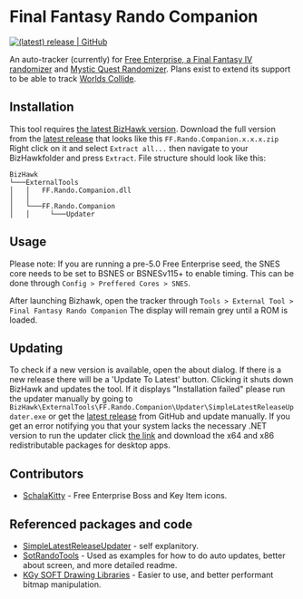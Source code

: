 ﻿# Final Fantasy Rando Companion
[![(latest) release | GitHub](https://img.shields.io/github/release/Kyuuden/Companion.svg?logo=github&logoColor=333333&style=popout)](https://github.com/Kyuuden/Companion/releases/latest)

An auto-tracker (currently) for [Free Enterprise, a Final Fantasy IV randomizer](https://ff4fe.com/) and [Mystic Quest Randomizer](https://www.ffmqrando.net/).
Plans exist to extend its support to be able to track [Worlds Collide](https://ff6worldscollide.com/).

## Installation
This tool requires [the latest BizHawk version](https://github.com/TASEmulators/BizHawk/releases/latest).
Download the full version from the [latest release](https://github.com/Kyuuden/Companion/releases/latest) that looks like this `FF.Rando.Companion.x.x.x.zip`
Right click on it and select `Extract all...` then navigate to your BizHawkfolder and press `Extract`.
File structure should look like this:
```
BizHawk
└───ExternalTools
│   │   FF.Rando.Companion.dll
│   │
│   └───FF.Rando.Companion
│   │     └───Updater
```

## Usage

Please note: If you are running a pre-5.0 Free Enterprise seed, the SNES core needs to be set to BSNES or BSNESv115+ to enable timing. 
This can be done through ```Config > Preffered Cores > SNES```.

After launching Bizhawk, open the tracker through ```Tools > External Tool > Final Fantasy Rando Companion```
The display will remain grey until a ROM is loaded. 

## Updating
To check if a new version is available, open the about dialog. If there is a new release there will be a 'Update To Latest' button. Clicking it shuts down BizHawk and updates the tool. If it displays "Installation failed" please run the updater manually by going to ```BizHawk\ExternalTools\FF.Rando.Companion\Updater\SimpleLatestReleaseUpdater.exe``` or get the [latest release](https://github.com/Kyuuden/Companion/releases/latest) from GitHub and update manually. If you get an error notifying you that your system lacks the necessary .NET version to run the updater click [the link](https://dotnet.microsoft.com/download/dotnet/5.0/runtime?utm_source=getdotnetcore&utm_medium=referral) and download the x64 and x86 redistributable packages for desktop apps.

## Contributors
* [SchalaKitty](https://www.twitch.tv/schalakitty) - Free Enterprise Boss and Key Item icons.

## Referenced packages and code
* [SimpleLatestReleaseUpdater](https://github.com/TalicZealot/SimpleLatestReleaseUpdater) - self explanitory.
* [SotRandoTools](https://github.com/TalicZealot/SotnRandoTools) - Used as examples for how to do auto updates, better about screen, and more detailed readme.
* [KGy SOFT Drawing Libraries](https://github.com/koszeggy/KGySoft.Drawing) - Easier to use, and better performant bitmap manipulation.